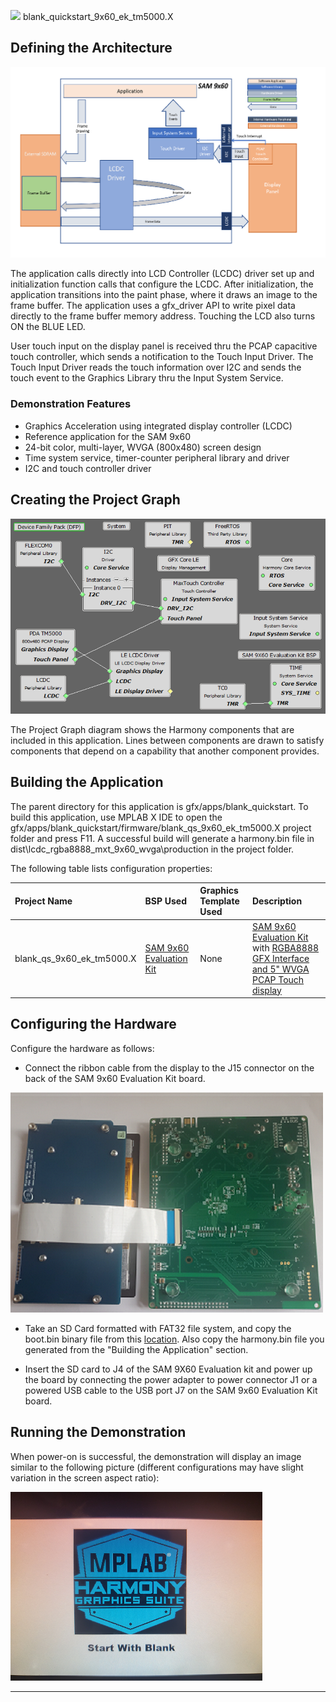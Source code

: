 
![](../../../../images/mhgs.png) blank\_quickstart\_9x60\_ek\_tm5000.X

Defining the Architecture
-------------------------

![](../../../../images/blank_sam9x60_single_buffer_arch.png)

The application calls directly into LCD Controller (LCDC) driver set up and initialization function calls that configure the LCDC. After initialization, the application transitions into the paint phase, where it draws an image to the frame buffer. The application uses a gfx_driver API to write pixel data directly to the frame buffer memory address.
Touching the LCD also turns ON the BLUE LED.

User touch input on the display panel is received thru the PCAP capacitive touch controller, which sends a notification to the Touch Input Driver. The Touch Input Driver reads the touch information over I2C and sends the touch event to the Graphics Library thru the Input System Service.

### Demonstration Features

-   Graphics Acceleration using integrated display controller (LCDC)
-   Reference application for the SAM 9x60
-   24-bit color, multi-layer, WVGA (800x480) screen design
-   Time system service, timer-counter peripheral library and driver 
-   I2C and touch controller driver 

Creating the Project Graph
--------------------------

![](../../../../images/blank_sam9x60_lcdcno_gpu_wvga_pg.png)

The Project Graph diagram shows the Harmony components that are included in this application. Lines between components are drawn to satisfy components that depend on a capability that another component provides.

Building the Application
------------------------

The parent directory for this application is gfx/apps/blank\_quickstart. To build this application, use MPLAB X IDE to open the gfx/apps/blank\_quickstart/firmware/blank\_qs\_9x60\_ek\_tm5000.X project folder and press F11.
A successful build will generate a harmony.bin file in dist\lcdc_rgba8888_mxt_9x60_wvga\production in the project folder.

The following table lists configuration properties:

|Project Name|BSP Used|Graphics Template Used|Description|
|:-----------|:-------|:---------------------|:----------|
|blank\_qs\_9x60\_ek\_tm5000.X|[SAM 9x60 Evaluation Kit](https://www.microchip.com/developmenttools/ProductDetails/DT100126)|None|[SAM 9x60 Evaluation Kit](https://www.microchip.com/developmenttools/ProductDetails/DT100126) with [RGBA8888 GFX Interface and 5" WVGA PCAP Touch display](https://www.microchip.com/DevelopmentTools/ProductDetails/PartNO/AC320005-5)|

Configuring the Hardware
------------------------

Configure the hardware as follows:

-   Connect the ribbon cable from the display to the J15 connector on the back of the SAM 9x60 Evaluation Kit board.

![](../../../../images/sam_9x60_sk_display_conf1.png)

-	Take an SD Card formatted with FAT32 file system, and copy the boot.bin binary file from this [location](../../../boot_image/boot.bin). Also copy the harmony.bin file you generated from the "Building the Application" section.

-   Insert the SD card to J4 of the SAM 9X60 Evaluation kit and power up the board by connecting the power adapter to power connector J1 or a powered USB cable to the USB port J7 on the SAM 9x60 Evaluation Kit board.


Running the Demonstration
-------------------------

When power-on is successful, the demonstration will display an image similar to the following picture (different configurations may have slight variation in the screen aspect ratio):

![](../../../../images/blank_quickstart.png)

* * * * *

 
